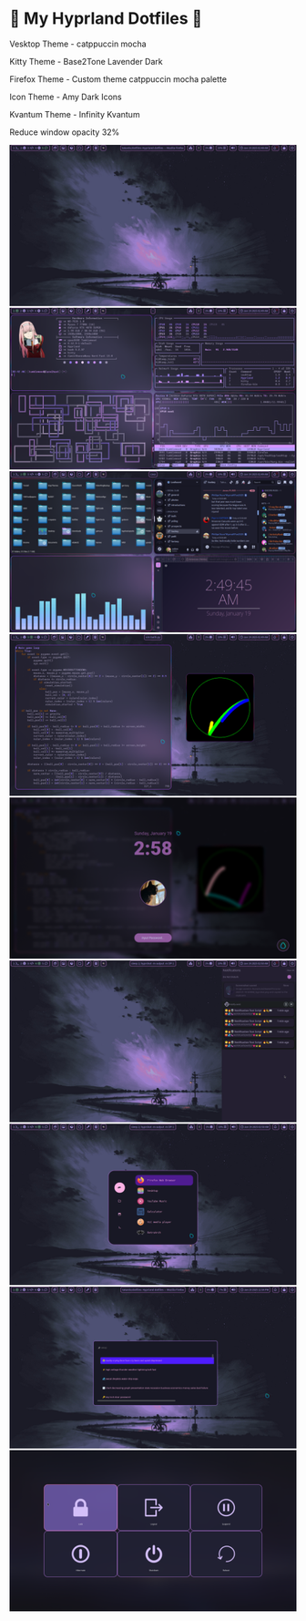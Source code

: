 # 🌟 My Hyprland Dotfiles 🌟

Vesktop Theme - catppuccin mocha

Kitty Theme - Base2Tone Lavender Dark

Firefox Theme - Custom theme catppuccin mocha palette 

Icon Theme - Amy Dark Icons

Kvantum Theme - Infinity Kvantum

Reduce window opacity 32%


![App Screenshot](.config/assets/1.png)
![App Screenshot](.config/assets/2.png)
![App Screenshot](.config/assets/3.png)
![App Screenshot](.config/assets/4.png)
![App Screenshot](.config/assets/9.png)
![App Screenshot](.config/assets/1noti.png)
![App Screenshot](.config/assets/6.png)
![App Screenshot](.config/assets/em.png)
![App Screenshot](.config/assets/2024-12-21-163834_hyprshot.png)

